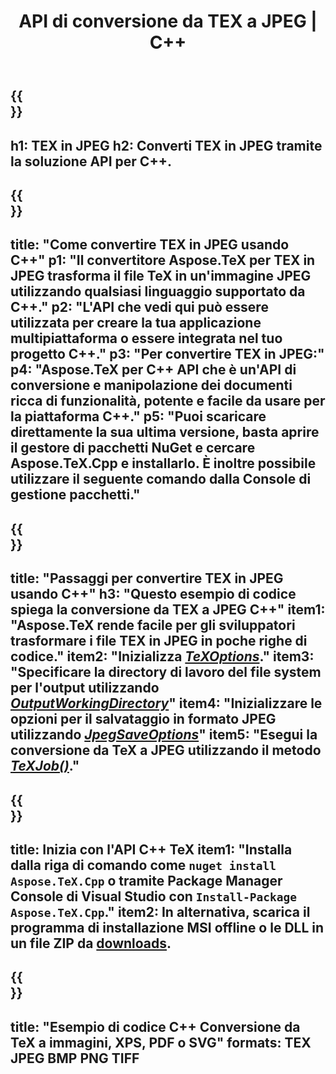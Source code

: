 ﻿---
translation: true
template: /_templates/_conversion-child-cpp.md
title: API di conversione da TEX a JPEG | C++
description: Funzionalità di conversione da TeX a JPEG. Integra questa libreria C++ on-premise nel tuo progetto o usa applicazioni multipiattaforma per convertire TeX in JPEG.
keywords: tex a jpeg api cpp, tex2jpeg integra c++
url: /cpp/conversion/tex-to-jpeg/
family: tex
platformtag: cpp
feature: conversion
informat: TEX
outformat: JPEG
otherformats: BMP PNG TIFF PDF SVG XPS
---

{{<section banner>}}
---
h1: TEX in JPEG
h2: Converti TEX in JPEG tramite la soluzione API per C++.
---

{{<section overview>}}
---
title: "Come convertire TEX in JPEG usando C++"
p1: "Il convertitore Aspose.TeX per TEX in JPEG trasforma il file TeX in un'immagine JPEG utilizzando qualsiasi linguaggio supportato da C++."
p2: "L'API che vedi qui può essere utilizzata per creare la tua applicazione multipiattaforma o essere integrata nel tuo progetto C++."
p3: "Per convertire TEX in JPEG:"
p4: "Aspose.TeX per C++ API che è un'API di conversione e manipolazione dei documenti ricca di funzionalità, potente e facile da usare per la piattaforma C++."
p5: "Puoi scaricare direttamente la sua ultima versione, basta aprire il gestore di pacchetti NuGet e cercare Aspose.TeX.Cpp e installarlo. È inoltre possibile utilizzare il seguente comando dalla Console di gestione pacchetti."
---

{{<section feature1>}}
---
title: "Passaggi per convertire TEX in JPEG usando C++"
h3: "Questo esempio di codice spiega la conversione da TEX a JPEG C++"
item1: "Aspose.TeX rende facile per gli sviluppatori trasformare i file TEX in JPEG in poche righe di codice."
item2: "Inizializza [*TeXOptions*](https://reference.aspose.com/tex/cpp/class/aspose.te_x.te_x_options)."
item3: "Specificare la directory di lavoro del file system per l'output utilizzando [*OutputWorkingDirectory*](https://reference.aspose.com/tex/cpp/class/aspose.te_x.te_x_options#aa4f4ea6dab7db5ba1b40800495f16f63)"
item4: "Inizializzare le opzioni per il salvataggio in formato JPEG utilizzando [*JpegSaveOptions*](https://reference.aspose.com/tex/cpp/class/aspose.te_x.presentation.image.jpeg_save_options)"
item5: "Esegui la conversione da TeX a JPEG utilizzando il metodo [*TeXJob()*](https://reference.aspose.com/tex/cpp/class/aspose.te_x.te_x_job)."
---

{{<section feature2>}}
---
title: Inizia con l'API C++ TeX
item1: "Installa dalla riga di comando come ```nuget install Aspose.TeX.Cpp``` o tramite Package Manager Console di Visual Studio con ```Install-Package Aspose.TeX.Cpp```."
item2: In alternativa, scarica il programma di installazione MSI offline o le DLL in un file ZIP da [downloads](https://releases.aspose.com/tex/cpp).
---

{{<section widget>}}
---
title: "Esempio di codice C++ Conversione da TeX a immagini, XPS, PDF o SVG"
formats: TEX JPEG BMP PNG TIFF
---